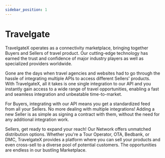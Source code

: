 ```yaml
---
sidebar_position: 1
---
```


# Travelgate

TravelgateX operates as a connectivity marketplace, bringing together Buyers and 
Sellers of travel product. Our cutting-edge technology has earned the trust and 
confidence of major industry players as well as specialized providers worldwide.

Gone are the days when travel agencies and websites had to go through the hassle 
of integrating multiple APIs to access different Sellers' products. With TravelgateX, 
all it takes is one single integration to our API and you instantly gain access to a 
wide range of travel opportunities, enabling a fast and seamless integration and 
unbeatable time-to-market.

For Buyers, integrating with our API means you get a standardized feed from all your 
Sellers. No more dealing with multiple integrations! Adding a new Seller is as simple 
as signing a contract with them, without the need for any additional integration 
work.

Sellers, get ready to expand your reach! Our Network offers unmatched distribution 
options. Whether you're a Tour Operator, OTA, Bedbank, or DMC, TravelgateX provides 
a platform where you can sell your products and even cross-sell to a diverse pool of 
potential customers. The opportunities are endless in our bustling Marketplace.
